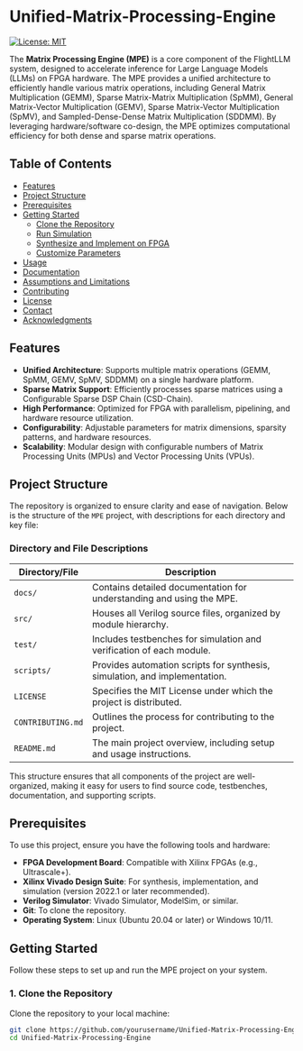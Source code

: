 # Unified-Matrix-Processing-Engine



[![License: MIT](https://img.shields.io/badge/License-MIT-yellow.svg)](https://opensource.org/licenses/MIT)

The **Matrix Processing Engine (MPE)** is a core component of the FlightLLM system, designed to accelerate inference for Large Language Models (LLMs) on FPGA hardware. The MPE provides a unified architecture to efficiently handle various matrix operations, including General Matrix Multiplication (GEMM), Sparse Matrix-Matrix Multiplication (SpMM), General Matrix-Vector Multiplication (GEMV), Sparse Matrix-Vector Multiplication (SpMV), and Sampled-Dense-Dense Matrix Multiplication (SDDMM). By leveraging hardware/software co-design, the MPE optimizes computational efficiency for both dense and sparse matrix operations.

## Table of Contents

- [Features](#features)
- [Project Structure](#project-structure)
- [Prerequisites](#prerequisites)
- [Getting Started](#getting-started)
  - [Clone the Repository](#1-clone-the-repository)
  - [Run Simulation](#2-run-simulation)
  - [Synthesize and Implement on FPGA](#3-synthesize-and-implement-on-fpga)
  - [Customize Parameters](#4-customize-parameters)
- [Usage](#usage)
- [Documentation](#documentation)
- [Assumptions and Limitations](#assumptions-and-limitations)
- [Contributing](#contributing)
- [License](#license)
- [Contact](#contact)
- [Acknowledgments](#acknowledgments)

## Features

- **Unified Architecture**: Supports multiple matrix operations (GEMM, SpMM, GEMV, SpMV, SDDMM) on a single hardware platform.
- **Sparse Matrix Support**: Efficiently processes sparse matrices using a Configurable Sparse DSP Chain (CSD-Chain).
- **High Performance**: Optimized for FPGA with parallelism, pipelining, and hardware resource utilization.
- **Configurability**: Adjustable parameters for matrix dimensions, sparsity patterns, and hardware resources.
- **Scalability**: Modular design with configurable numbers of Matrix Processing Units (MPUs) and Vector Processing Units (VPUs).

## Project Structure

The repository is organized to ensure clarity and ease of navigation. Below is the structure of the `MPE` project, with descriptions for each directory and key file:


### Directory and File Descriptions

| Directory/File       | Description                                                                 |
|----------------------|-----------------------------------------------------------------------------|
| `docs/`              | Contains detailed documentation for understanding and using the MPE.       |
| `src/`               | Houses all Verilog source files, organized by module hierarchy.            |
| `test/`              | Includes testbenches for simulation and verification of each module.       |
| `scripts/`           | Provides automation scripts for synthesis, simulation, and implementation. |
| `LICENSE`            | Specifies the MIT License under which the project is distributed.          |
| `CONTRIBUTING.md`    | Outlines the process for contributing to the project.                      |
| `README.md`          | The main project overview, including setup and usage instructions.         |

This structure ensures that all components of the project are well-organized, making it easy for users to find source code, testbenches, documentation, and supporting scripts.

## Prerequisites

To use this project, ensure you have the following tools and hardware:

- **FPGA Development Board**: Compatible with Xilinx FPGAs (e.g., Ultrascale+).
- **Xilinx Vivado Design Suite**: For synthesis, implementation, and simulation (version 2022.1 or later recommended).
- **Verilog Simulator**: Vivado Simulator, ModelSim, or similar.
- **Git**: To clone the repository.
- **Operating System**: Linux (Ubuntu 20.04 or later) or Windows 10/11.

## Getting Started

Follow these steps to set up and run the MPE project on your system.

### 1. Clone the Repository

Clone the repository to your local machine:
```bash
git clone https://github.com/yourusername/Unified-Matrix-Processing-Engine.git
cd Unified-Matrix-Processing-Engine
```
